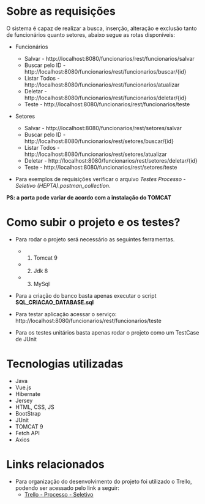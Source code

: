 # Sobre as requisições
O sistema é capaz de realizar a busca, inserção, alteração e exclusão tanto de funcionários quanto setores, abaixo segue as rotas disponíveis:

* Funcionários
    * Salvar - http://localhost:8080/funcionarios/rest/funcionarios/salvar
    * Buscar pelo ID - http://localhost:8080/funcionarios/rest/funcionarios/buscar/{id}
    * Listar Todos - http://localhost:8080/funcionarios/rest/funcionarios/atualizar
    * Deletar - http://localhost:8080/funcionarios/rest/funcionarios/deletar/{id}
    * Teste - http://localhost:8080/funcionarios/rest/funcionarios/teste

* Setores
    * Salvar - http://localhost:8080/funcionarios/rest/setores/salvar
    * Buscar pelo ID - http://localhost:8080/funcionarios/rest/setores/buscar/{id}
    * Listar Todos - http://localhost:8080/funcionarios/rest/setores/atualizar
    * Deletar - http://localhost:8080/funcionarios/rest/setores/deletar/{id}
    * Teste - http://localhost:8080/funcionarios/rest/setores/teste


* Para exemplos de requisições verificar o arquivo *Testes Processo - Seletivo (HEPTA).postman_collection*.

**PS: a porta pode variar de acordo com a instalação do TOMCAT**

# Como subir o projeto e os testes?

* Para rodar o projeto será necessário as seguintes ferramentas.
    * 1. Tomcat 9
    * 2. Jdk 8
    * 3. MySql

* Para a criação do banco basta apenas executar o script **SQL_CRIACAO_DATABASE.sql**

* Para testar aplicação acessar o serviço: http://localhost:8080/funcionarios/rest/funcionarios/teste

* Para os testes unitários basta apenas rodar o projeto como um TestCase de JUnit

# Tecnologias utilizadas

* Java
* Vue.js
* Hibernate
* Jersey
* HTML, CSS, JS
* BootStrap
* JUnit
* TOMCAT 9
* Fetch API
* Axios

# Links relacionados

* Para organização do desenvolvimento do projeto foi utilizado o Trello, podendo ser acessado pelo link a seguir:
    * [Trello - Processo - Seletivo](https://trello.com/invite/b/J5JRa1jN/ATTI0b059748db92e22faf4a20f64eaea2c6FB4731AB/processo-seletivo-hepta)


